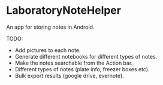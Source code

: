 # LaboratoryNoteHelper
An app for storing notes in Android.

TODO:
  - Add pictures to each note.
  - Generate different notebooks for different types of notes.
  - Make the notes searchable from the Action bar.
  - Different types of notes (plate info, freezer boxes etc).
  - Bulk export results (google drive, evernote).

